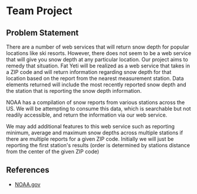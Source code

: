 # Team Project

## Problem Statement

There are a number of web services that will return snow depth for popular locations like ski resorts.  However, there does not seem to be a web service that will give you snow depth at any particular location.  Our project aims to remedy that situation.  Fat Yeti will be realized as a web service that takes in a ZIP code and will return information regarding snow depth for that location based on the report from the nearest measurement station.  Data elements returned will include the most recently reported snow depth and the station that is reporting the snow depth information.

NOAA has a compilation of snow reports from various stations across the US.  We will be attempting to consume this data, which is searchable but not readily accessible, and return the information via our web service.

We may add additional features to this web service such as reporting minimum, average and maximum snow depths across multiple stations if there are multiple reports for a given ZIP code.  Initially we will just be reporting the first station's results (order is determined by stations distance from the center of the given ZIP code)

## References
- [NOAA.gov](http://www.nohrsc.noaa.gov/nsa/reports.html?region=National&var=snowfall&dy=2016&dm=3&dd=5&units=e&gui=1)